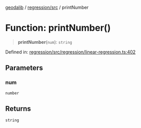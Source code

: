 [geodalib](../../../modules.md) / [regression/src](../index.md) / printNumber

# Function: printNumber()

> **printNumber**(`num`): `string`

Defined in: [regression/src/regression/linear-regression.ts:402](https://github.com/GeoDaCenter/geoda-lib/blob/9716a45cca9cf3b644d6187deeb842d47f2b7a3a/js/packages/regression/src/regression/linear-regression.ts#L402)

## Parameters

### num

`number`

## Returns

`string`

